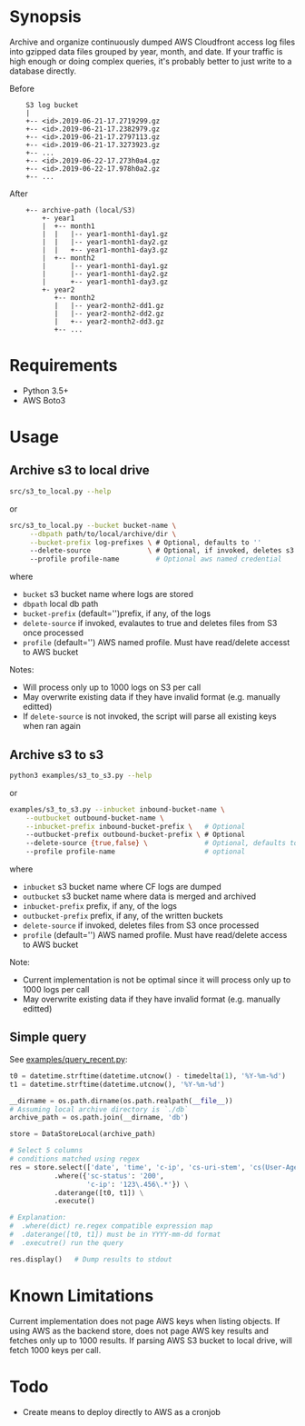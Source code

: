 # Synopsis

Archive and organize continuously dumped AWS Cloudfront access log
files into gzipped data files grouped by year, month, and date. If
your traffic is high enough or doing complex queries, it's probably
better to just write to a database directly.


Before

```text
    S3 log bucket
    |
    +-- <id>.2019-06-21-17.2719299.gz
    +-- <id>.2019-06-21-17.2382979.gz
    +-- <id>.2019-06-21-17.2797113.gz
    +-- <id>.2019-06-21-17.3273923.gz
    +-- ...
    +-- <id>.2019-06-22-17.273h0a4.gz
    +-- <id>.2019-06-22-17.978h0a2.gz
    +-- ...
```

After

```text
    +-- archive-path (local/S3)
        +- year1
        |  +-- month1
        |  |   |-- year1-month1-day1.gz
        |  |   |-- year1-month1-day2.gz
        |  |   +-- year1-month1-day3.gz
        |  +-- month2
        |      |-- year1-month1-day1.gz
        |      |-- year1-month1-day2.gz
        |      +-- year1-month1-day3.gz
        +- year2
           +-- month2
           |   |-- year2-month2-dd1.gz
           |   |-- year2-month2-dd2.gz
           |   +-- year2-month2-dd3.gz
           +-- ...
```

# Requirements

- Python 3.5+
- AWS Boto3

# Usage

## Archive s3 to local drive

```bash
src/s3_to_local.py --help
```

or

```bash
src/s3_to_local.py --bucket bucket-name \
     --dbpath path/to/local/archive/dir \
     --bucket-prefix log-prefixes \ # Optional, defaults to ''
     --delete-source              \ # Optional, if invoked, deletes s3 content
     --profile profile-name         # Optional aws named credential
```

where
- `bucket` s3 bucket name where logs are stored
- `dbpath` local db path
- `bucket-prefix` (default='')prefix, if any, of the logs
- `delete-source` if invoked, evalautes to true and deletes files
                  from S3 once processed
- `profile` (default='') AWS named profile. Must have read/delete
            accesst to AWS bucket

Notes:
- Will process only up to 1000 logs on S3 per call
- May overwrite existing data if they have invalid format
  (e.g. manually editted)
- If `delete-source` is not invoked, the script will parse all
  existing keys when ran again


## Archive s3 to s3

```bash
python3 examples/s3_to_s3.py --help
```
or

```bash
examples/s3_to_s3.py --inbucket inbound-bucket-name \
    --outbucket outbound-bucket-name \
    --inbucket-prefix inbound-bucket-prefix \   # Optional
    --outbucket-prefix outbound-bucket-prefix \ # Optional
    --delete-source {true,false} \              # Optional, defaults to 'false'
    --profile profile-name                      # optional
```

where
- `inbucket` s3 bucket name where CF logs are dumped
- `outbucket` s3 bucket name where data is merged and archived
- `inbucket-prefix` prefix, if any, of the logs
- `outbucket-prefix` prefix, if any, of the written buckets
- `delete-source` if invoked, deletes files from S3 once processed
- `profile` (default='') AWS named profile. Must have read/delete
            access to AWS bucket

Note:
- Current implementation is not be optimal since it will process only
  up to 1000 logs per call
- May overwrite existing data if they have invalid format
  (e.g. manually editted)

## Simple query

See [examples/query_recent.py](examples/query_recent.py):

```python
t0 = datetime.strftime(datetime.utcnow() - timedelta(1), '%Y-%m-%d')
t1 = datetime.strftime(datetime.utcnow(), '%Y-%m-%d')

__dirname = os.path.dirname(os.path.realpath(__file__))
# Assuming local archive directory is `./db`
archive_path = os.path.join(__dirname, 'db')

store = DataStoreLocal(archive_path)

# Select 5 columns
# conditions matched using regex
res = store.select(['date', 'time', 'c-ip', 'cs-uri-stem', 'cs(User-Agent)']) \
           .where({'sc-status': '200',
                   'c-ip': '123\.456\.*'}) \
           .daterange([t0, t1]) \
           .execute()

# Explanation:
#  .where(dict) re.regex compatible expression map
#  .daterange([t0, t1]) must be in YYYY-mm-dd format
#  .executre() run the query

res.display()   # Dump results to stdout
```

# Known Limitations

Current implementation does not page AWS keys when listing objects. If
using AWS as the backend store, does not page AWS key results and
fetches only up to 1000 results. If parsing AWS S3 bucket to local
drive, will fetch 1000 keys per call.

# Todo

- Create means to deploy directly to AWS as a cronjob
